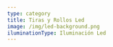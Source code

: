 ```yaml
---
type: category
title: Tiras y Rollos Led
image: /img/led-background.png
iluminationType: Iluminación Led
---
```


